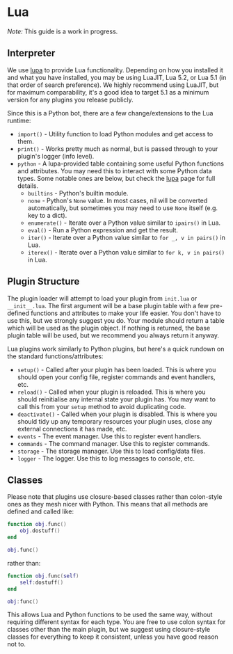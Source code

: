Lua
===

*Note:* This guide is a work in progress.

Interpreter
-----------

We use [lupa](https://github.com/scoder/lupa) to provide Lua functionality. Depending on how you installed it and
what you have installed, you may be using LuaJIT, Lua 5.2, or Lua 5.1 (in that order of search preference). We highly
recommend using LuaJIT, but for maximum comparability, it's a good idea to target 5.1 as a minimum version for any
plugins you release publicly.

Since this is a Python bot, there are a few change/extensions to the Lua runtime:

* `import()` - Utility function to load Python modules and get access to them.
* `print()` - Works pretty much as normal, but is passed through to your plugin's logger (info level).
* `python` - A lupa-provided table containing some useful Python functions and attributes. You may need this to
             interact with some Python data types. Some notable ones are below, but check the
             [lupa](https://github.com/scoder/lupa) page for full details.
    * `builtins` - Python's builtin module.
    * `none` - Python's `None` value. In most cases, nil will be converted automatically, but sometimes you may
               need to use `None` itself (e.g. key to a dict).
    * `enumerate()` - Iterate over a Python value similar to `ipairs()` in Lua.
    * `eval()` - Run a Python expression and get the result.
    * `iter()` - Iterate over a Python value similar to `for _, v in pairs()` in Lua.
    * `iterex()` - Iterate over a Python value similar to `for k, v in pairs()` in Lua.


Plugin Structure
----------------

The plugin loader will attempt to load your plugin from `init.lua` or `__init__.lua`. The first argument will be
a base plugin table with a few pre-defined functions and attributes to make your life easier. You don't have to
use this, but we strongly suggest you do. Your module should return a table which will be used as the plugin object.
If nothing is returned, the base plugin table will be used, but we recommend you always return it anyway.

Lua plugins work similarly to Python plugins, but here's a quick rundown on the standard functions/attributes:

* `setup()` - Called after your plugin has been loaded. This is where you should open your config file,
              register commands and event handlers, etc.
* `reload()` - Called when your plugin is reloaded. This is where you should reinitialise any internal state your
               plugin has. You may want to call this from your `setup` method to avoid duplicating code.
* `deactivate()` - Called when your plugin is disabled. This is where you should tidy up any temporary resources
                   your plugin uses, close any external connections it has made, etc.
* `events` - The event manager. Use this to register event handlers.
* `commands` - The command manager. Use this to register commands.
* `storage` - The storage manager. Use this to load config/data files.
* `logger` - The logger. Use this to log messages to console, etc.


Classes
-------

Please note that plugins use closure-based classes rather than colon-style ones as they mesh nicer with Python.
This means that all methods are defined and called like:

```lua
function obj.func()
    obj.dostuff()
end

obj.func()
```

rather than:

```lua
function obj.func(self)
    self:dostuff()
end

obj:func()
```

This allows Lua and Python functions to be used the same way, without requiring different syntax for each type.
You are free to use colon syntax for classes other than the main plugin, but we suggest using closure-style classes
for everything to keep it consistent, unless you have good reason not to.
